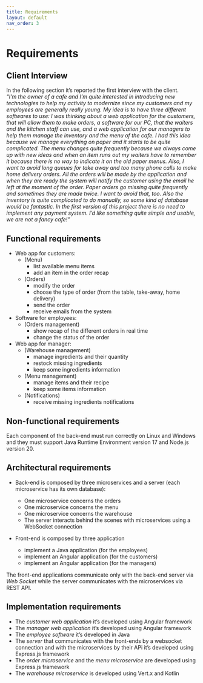 ```yaml
---
title: Requirements
layout: default
nav_order: 3
---
```


# Requirements

## Client Interview
In the following section it’s reported the first interview with the client.  
*“I’m the owner of a cafe and I’m quite interested in introducing new technologies to help my activity to modernize since my customers and my employees are generally really young. 
My idea is to have three different softwares to use: I was thinking about a web application for the customers, that will allow them to make orders, a software for our PC, that the waiters and the kitchen staff can use, and a web application for our managers to help them manage the inventory and the menu of the cafe. 
I had this idea because we manage everything on paper and it starts to be quite complicated. 
The menu changes quite frequently because we always come up with new ideas and when an item runs out my waiters have to remember it because there is no way to indicate it on the old paper menus. Also, I want to avoid long queues for take away and too many phone calls to make home delivery orders. All the orders will be made by the application and when they are ready the system will notify the customer using the email he left at the moment of the order.
Paper orders go missing quite frequently and sometimes they are made twice. I want to avoid that, too.
Also the inventory is quite complicated to do manually, so some kind of database would be fantastic.
In the first version of this project there is no need to implement any payment system.
I’d like something quite simple and usable, we are not a fancy cafe!”*

## Functional requirements

* Web app for customers:
  * (Menu)
    * list available menu items
    * add an item in the order recap
  * (Orders)
    * modify the order
    * choose the type of order (from the table, take-away, home delivery)
    * send the order
    * receive emails from the system
* Software for employees:
  * (Orders management)
    * show recap of the different orders in real time
    * change the status of the order
* Web app for manager:
  * (Warehouse management)
    * manage ingredients and their quantity
    * restock missing ingredients
    * keep some ingredients information
  * (Menu management)
    * manage items and their recipe
    * keep some items information
  * (Notifications)
    * receive missing ingredients notifications

## Non-functional requirements
Each component of the back-end must run correctly on Linux and Windows and they must support Java Runtime Environment version 17 and Node.js version 20.

## Architectural requirements
* Back-end is composed by three microservices and a server (each microservice has its own database):
  * One microservice concerns the orders
  * One microservice concerns the menu
  * One microservice concerns the warehouse
  * The server interacts behind the scenes with microservices using a WebSocket connection

* Front-end is composed by three application 
  * implement a Java application (for the employees)
  * implement an Angular application (for the customers)
  * implement an Angular application (for the managers)

The front-end applications communicate only with the back-end server via *Web Socket* while the server communicates with the microservices via REST API.

## Implementation requirements
* The *customer web application* it’s developed using Angular framework
* The *manager web application* it’s developed using Angular framework
* The *employee software* it’s developed in Java
* The *server* that communicates with the front-ends by a websocket connection and with the microservices by their APi it’s developed using Express.js framework
* The *order microservice* and the *menu microservice* are developed using Express.js framework
* The *warehouse microservice* is developed using Vert.x and Kotlin